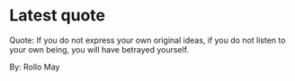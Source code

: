 # Latest quote 

Quote: If you do not express your own original ideas, if you do not listen to your own being, you will have betrayed yourself. 

By: Rollo May